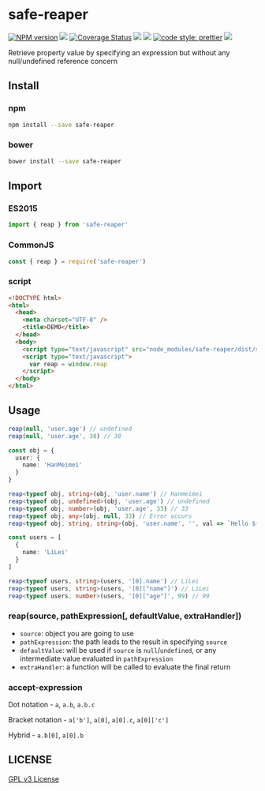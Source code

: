 # safe-reaper

[![NPM version][npm-image]][npm-url]
![][travis-url]
[![Coverage Status][coverage-image]][coverage-url]
![][david-url]
![][dt-url]
[![code style: prettier][prettier-image]][prettier-url]
![][license-url]

Retrieve property value by specifying an expression but without any null/undefined reference concern

## Install

### npm

```bash
npm install --save safe-reaper
```

### bower

```bash
bower install --save safe-reaper
```

## Import

### ES2015

```typescript
import { reap } from 'safe-reaper'
```

### CommonJS

```javascript
const { reap } = require('safe-reaper')
```

### script

```html
<!DOCTYPE html>
<html>
  <head>
    <meta charset="UTF-8" />
    <title>DEMO</title>
  </head>
  <body>
    <script type="text/javascript" src="node_modules/safe-reaper/dist/safereaper.min.js"></script>
    <script type="text/javascript">
      var reap = window.reap
    </script>
  </body>
</html>
```

## Usage

```typescript
reap(null, 'user.age') // undefined
reap(null, 'user.age', 38) // 38

const obj = {
  user: {
    name: 'HanMeimei'
  }
}

reap<typeof obj, string>(obj, 'user.name') // Hanmeimei
reap<typeof obj, undefined>(obj, 'user.age') // undefined
reap<typeof obj, number>(obj, 'user.age', 33) // 33
reap<typeof obj, any>(obj, null, 33) // Error occurs
reap<typeof obj, string, string>(obj, 'user.name', '', val => `Hello ${val}`) // Hello HanMeimei

const users = [
  {
    name: 'LiLei'
  }
]

reap<typeof users, string>(users, '[0].name') // LiLei
reap<typeof users, string>(users, '[0]["name"]') // LiLei
reap<typeof users, number>(users, '[0]["age"]', 99) // 99
```

### reap(source, pathExpression[, defaultValue, extraHandler])

- `source`: object you are going to use
- `pathExpression`: the path leads to the result in specifying `source`
- `defaultValue`: will be used if `source` is `null`/`undefined`, or any intermediate value evaluated in `pathExpression`
- `extraHandler`: a function will be called to evaluate the final return

### accept-expression

Dot notation - `a`, `a.b`, `a.b.c`

Bracket notation - `a['b']`, `a[0]`, `a[0].c`, `a[0]['c']`

Hybrid - `a.b[0]`, `a[0].b`

## LICENSE

[GPL v3 License](https://raw.githubusercontent.com/leftstick/safe-reaper/master/LICENSE)

[npm-url]: https://npmjs.org/package/safe-reaper
[npm-image]: https://badge.fury.io/js/safe-reaper.png
[travis-image]: https://www.travis-ci.org/leftstick/safe-reaper.svg?branch=master
[travis-url]: https://travis-ci.com/leftstick/safe-reaper
[coverage-image]: https://coveralls.io/repos/github/leftstick/safe-reaper/badge.svg?branch=master
[coverage-url]: https://coveralls.io/github/leftstick/safe-reaper
[david-url]: https://david-dm.org/leftstick/safe-reaper.png
[dt-url]: https://img.shields.io/npm/dt/safe-reaper.svg
[license-url]: https://img.shields.io/npm/l/safe-reaper.svg
[prettier-image]: https://img.shields.io/badge/code_style-prettier-ff69b4.svg
[prettier-url]: https://github.com/prettier/prettier
